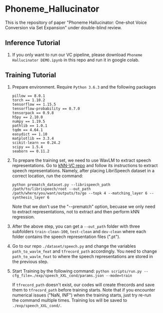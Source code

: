 # Phoneme_Hallucinator
This is the repository of paper "Phoneme Hallucinator: One-shot Voice Conversion via Set Expansion" under double-blind review.

## Inference Tutorial
1. If you only want to run our VC pipeline, please download `Phoneme Hallucinator DEMO.ipynb` in this repo and run it in google colab.
   
## Training Tutorial
1. Prepare environment. Require `Python 3.6.3` and the following packages
   ```
   pillow == 8.0.1
   torch == 1.10.2
   tensorflow == 1.15.5
   tensorflow-probability == 0.7.0
   tensorpack == 0.9.8
   h5py == 2.10.0
   numpy == 1.19.5
   pathlib == 1.0.1
   tqdm == 4.64.1
   easydict == 1.10
   matplotlib == 3.3.4
   scikit-learn == 0.24.2
   scipy == 1.5.4
   seaborn == 0.11.2
   ```
3. To prepare the training set, we need to use WavLM to extract speech representations. Go to [kNN-VC repo](https://github.com/bshall/knn-vc) and follow its instructions to extract speech representations. Namely, after placing LibriSpeech dataset in a correct location, run the command:

   `python prematch_dataset.py --librispeech_path /path/to/librispeech/root --out_path /path/where/you/want/outputs/to/go --topk 4 --matching_layer 6 --synthesis_layer 6`

   Note that we don't use the "--prematch" option, becuase we only need to extract representations, not to extract and then perform kNN regression.

4. After the above step, you can get a `--out_path` folder with three subfolders `train-clean-100`, `test-clean` and `dev-clean` where each folder contains the speech representation files (".pt").
5. Go to our repo `./dataset/speech.py` and change the variables `path_to_wavlm_feat` and `tfrecord_path` accordingly. You need to change `path_to_wavlm_feat` to where the speech representations are stored in the previous step.
6. Start Training by the following command: 
   `python scripts/run.py --cfg_file=./exp/speech_XXL_cond/params.json --mode=train`
   
   If `tfrecord_path` doesn't exist, our codes will create tfrecords and save them to `tfrecord_path` before training starts. Note that if you encounter numerical issues ("NaN, INF") when the training starts, just try re-run the command multiple times. Training los will be saved to `./exp/speech_XXL_cond/`.
